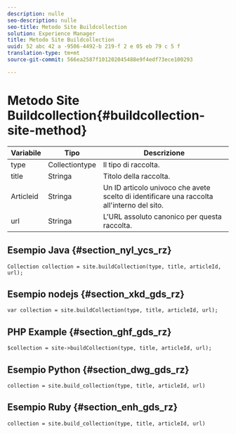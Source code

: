 ```yaml
---
description: nulle
seo-description: nulle
seo-title: Metodo Site Buildcollection
solution: Experience Manager
title: Metodo Site Buildcollection
uuid: 52 abc 42 a -9506-4492-b 219-f 2 e 05 eb 79 c 5 f
translation-type: tm+mt
source-git-commit: 566ea2587f101202045488e9f4edf73ece100293

---
```



# Metodo Site Buildcollection{#buildcollection-site-method}

| Variabile | Tipo | Descrizione |
|--- |--- |--- |
| type | Collectiontype | Il tipo di raccolta. |
| title | Stringa | Titolo della raccolta. |
| Articleid | Stringa | Un ID articolo univoco che avete scelto di identificare una raccolta all'interno del sito. |
| url | Stringa | L'URL assoluto canonico per questa raccolta. |

## Esempio Java {#section_nyl_ycs_rz}

```
Collection collection = site.buildCollection(type, title, articleId, url); 
```

## Esempio nodejs {#section_xkd_gds_rz}

```
var collection = site.buildCollection(type, title, articleId, url); 
```

## PHP Example {#section_ghf_gds_rz}

```
$collection = site->buildCollection(type, title, articleId, url); 
```

## Esempio Python {#section_dwg_gds_rz}

```
collection = site.build_collection(type, title, articleId, url) 
```

## Esempio Ruby {#section_enh_gds_rz}

```
collection = site.build_collection(type, title, articleId, url) 
```
